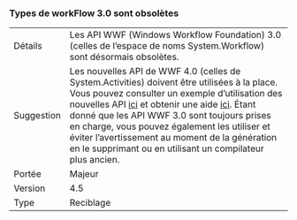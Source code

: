 ### <a name="workflow-30-types-are-obsolete"></a>Types de workFlow 3.0 sont obsolètes

|   |   |
|---|---|
|Détails|Les API WWF (Windows Workflow Foundation) 3.0 (celles de l’espace de noms System.Workflow) sont désormais obsolètes.|
|Suggestion|Les nouvelles API de WWF 4.0 (celles de System.Activities) doivent être utilisées à la place. Vous pouvez consulter un exemple d’utilisation des nouvelles API [ici](~/docs/framework/windows-workflow-foundation/how-to-update-the-definition-of-a-running-workflow-instance.md) et obtenir une aide [ici](http://blogs.msdn.com/b/workflowteam/archive/2012/02/08/deprecatingwf3.aspx). Étant donné que les API WWF 3.0 sont toujours prises en charge, vous pouvez également les utiliser et éviter l’avertissement au moment de la génération en le supprimant ou en utilisant un compilateur plus ancien.|
|Portée|Majeur|
|Version|4.5|
|Type|Reciblage|

